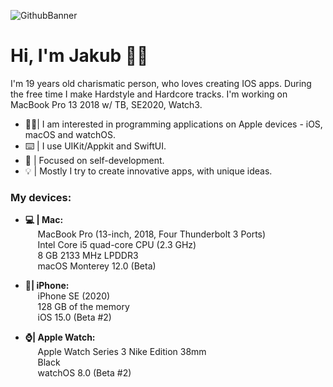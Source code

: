 ![GithubBanner](https://user-images.githubusercontent.com/41966757/123673073-5590ed80-d840-11eb-9ddd-6c1633e0dbfc.png)
# Hi, I'm Jakub 🙋‍♂️
I'm 19 years old charismatic person, who loves creating IOS apps. During the free time I make Hardstyle and Hardcore tracks. I'm working on MacBook Pro 13 2018 w/ TB, SE2020, Watch3.

-  👨‍💻| I am interested in programming applications on Apple devices - iOS, macOS and watchOS.
- ⌨️ | I use UIKit/Appkit and SwiftUI.
- 🔨 | Focused on self-development.
- 💡 | Mostly I try to create innovative apps, with unique ideas.

### My devices:
- **💻 | Mac:** </br> 
&nbsp;&nbsp;&nbsp;&nbsp; MacBook Pro (13-inch, 2018, Four Thunderbolt 3 Ports) </br> 
&nbsp;&nbsp;&nbsp;&nbsp; Intel Core i5 quad-core CPU (2.3 GHz) </br> 
&nbsp;&nbsp;&nbsp;&nbsp; 8 GB 2133 MHz LPDDR3 </br> 
&nbsp;&nbsp;&nbsp;&nbsp; macOS Monterey 12.0 (Beta) </br> 

- **📱| iPhone:** </br> 
&nbsp;&nbsp;&nbsp;&nbsp; iPhone SE (2020) </br> 
&nbsp;&nbsp;&nbsp;&nbsp; 128 GB of the memory </br> 
&nbsp;&nbsp;&nbsp;&nbsp; iOS 15.0 (Beta #2) </br> 

- **⌚️| Apple Watch:** </br> 
&nbsp;&nbsp;&nbsp;&nbsp; Apple Watch Series 3 Nike Edition 38mm </br> 
&nbsp;&nbsp;&nbsp;&nbsp; Black </br> 
&nbsp;&nbsp;&nbsp;&nbsp; watchOS 8.0 (Beta #2) </br> 
